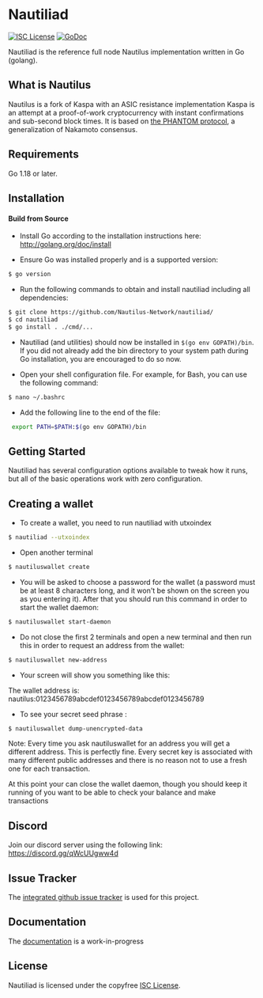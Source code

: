 Nautiliad
========

[![ISC License](http://img.shields.io/badge/license-ISC-blue.svg)](https://choosealicense.com/licenses/isc/)
[![GoDoc](https://img.shields.io/badge/godoc-reference-blue.svg)](http://godoc.org/github.com/Nautilus-Network/nautiliad/)

Nautiliad is the reference full node Nautilus implementation written in Go (golang).

## What is Nautilus

Nautilus is a fork of Kaspa with an ASIC resistance implementation
Kaspa is an attempt at a proof-of-work cryptocurrency with instant confirmations and sub-second block times. It is based on [the PHANTOM protocol](https://eprint.iacr.org/2018/104.pdf), a generalization of Nakamoto consensus.

## Requirements

Go 1.18 or later.

## Installation

#### Build from Source

- Install Go according to the installation instructions here:
  http://golang.org/doc/install

- Ensure Go was installed properly and is a supported version:

```bash
$ go version
```

- Run the following commands to obtain and install nautiliad including all dependencies:

```bash
$ git clone https://github.com/Nautilus-Network/nautiliad/
$ cd nautiliad
$ go install . ./cmd/...
```

- Nautiliad (and utilities) should now be installed in `$(go env GOPATH)/bin`. If you did
  not already add the bin directory to your system path during Go installation,
  you are encouraged to do so now.
  
- Open your shell configuration file. For example, for Bash, you can use the following command:
  
```bash
$ nano ~/.bashrc
```
- Add the following line to the end of the file:

```bash
 export PATH=$PATH:$(go env GOPATH)/bin
```

## Getting Started

Nautiliad has several configuration options available to tweak how it runs, but all
of the basic operations work with zero configuration.

## Creating a wallet

- To create a wallet, you need to run nautiliad with utxoindex

```bash
$ nautiliad --utxoindex
```
- Open another terminal

```bash
$ nautiluswallet create
```

- You will be asked to choose a password for the wallet (a password must be at least 8 characters long, and it won't be shown on the screen you as you entering it). After that you should run this command in order to start the wallet daemon:

```bash
$ nautiluswallet start-daemon
```
- Do not close the first 2 terminals and open a new terminal and then run this in order to request an address from the wallet:

```bash
$ nautiluswallet new-address
```

- Your screen will show you something like this:

The wallet address is:
nautilus:0123456789abcdef0123456789abcdef0123456789

- To see your secret seed phrase :

```bash
$ nautiluswallet dump-unencrypted-data
```

Note: Every time you ask nautiluswallet for an address you will get a different address. This is perfectly fine. Every secret key is associated with many different public addresses and there is no reason not to use a fresh one for each transaction.

At this point your can close the wallet daemon, though you should keep it running of you want to be able to check your balance and make transactions


## Discord
Join our discord server using the following link: https://discord.gg/qWcUUgww4d

## Issue Tracker

The [integrated github issue tracker](https://github.com/Nautilus-Network/nautiliad/issues)
is used for this project.


## Documentation

The [documentation](https://github.com/Nautilus-Network/docs) is a work-in-progress

## License

Nautiliad is licensed under the copyfree [ISC License](https://choosealicense.com/licenses/isc/).
